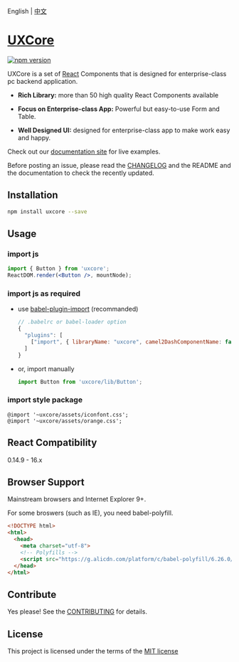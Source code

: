 English | [中文](./README_CN.md)

# [UXCore](http://uxco.re/)

[![npm version](https://img.shields.io/npm/v/uxcore.svg?style=flat-square)](https://www.npmjs.com/package/uxcore)

UXCore is a set of [React](http://facebook.github.io/react/) Components that is designed for enterprise-class pc backend application.

* **Rich Library:** more than 50 high quality React Components available

* **Focus on Enterprise-class App:** Powerful but easy-to-use Form and Table.

* **Well Designed UI:**  designed for enterprise-class app to make work easy and happy.


Check out our [documentation site](http://uxcore.github.io/) for live examples. 

Before posting an issue, please read the [CHANGELOG](https://github.com/uxcore/uxcore/releases) and the README and the documentation to check the recently updated.


## Installation

```sh
npm install uxcore --save
```

## Usage

### import js

```jsx
import { Button } from 'uxcore';
ReactDOM.render(<Button />, mountNode);
```

### import js as required

* use [babel-plugin-import](https://github.com/ant-design/babel-plugin-import) (recommanded)

  ```js
  // .babelrc or babel-loader option
  {
    "plugins": [
      ["import", { libraryName: "uxcore", camel2DashComponentName: false }]
    ]
  }
  ```


* or, import manually

  ```js
  import Button from 'uxcore/lib/Button';
  ```

### import style package

```less
@import '~uxcore/assets/iconfont.css';
@import '~uxcore/assets/orange.css';
```

## React Compatibility

0.14.9 - 16.x

## Browser Support

Mainstream browsers and Internet Explorer 9+.

For some broswers (such as IE), you need babel-polyfill.


```html
<!DOCTYPE html>
<html>
  <head>
    <meta charset="utf-8">
    <!-- Polyfills -->
    <script src="https://g.alicdn.com/platform/c/babel-polyfill/6.26.0/dist/polyfill.min.js"></script>
  </head>
</html>
```

## Contribute

Yes please! See the [CONTRIBUTING](https://github.com/uxcore/uxcore/blob/master/CONTRIBUTING.md) for details.

## License

This project is licensed under the terms of the [MIT license](https://github.com/uxcore/uxcore/blob/master/LICENSE)





